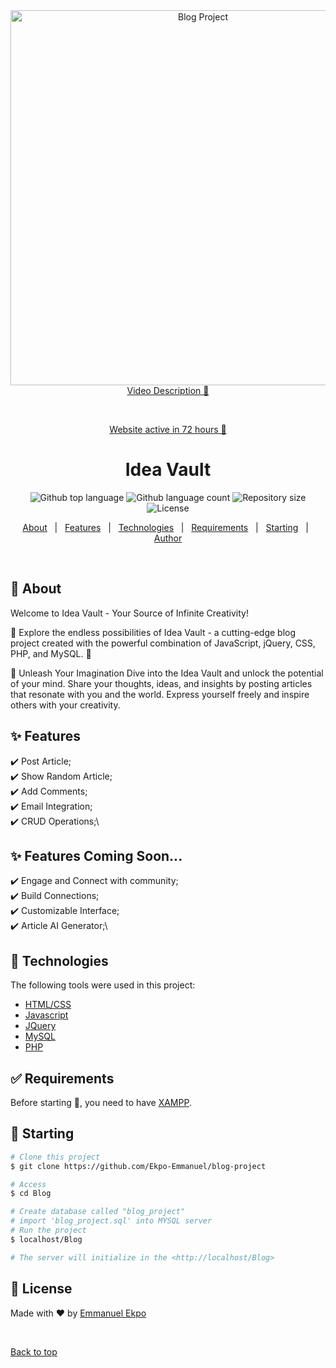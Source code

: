 <div align="center" id="top"> 
  <img src="./Blog/images/p1.gif" alt="Blog Project" width="600px" />
  <a href="https://youtu.be/cm8CIGR8p2M"> Video Description 🚀</a>


  &#xa0;

  <a href="http://idea-vault.free.nf/Blog/">Website active in 72 hours 🚀</a>
</div>

<h1 align="center">Idea Vault</h1>

<p align="center">
  <img alt="Github top language" src="https://img.shields.io/github/languages/top/Ekpo-Emmanuel/blog-project?color=56BEB8">

  <img alt="Github language count" src="https://img.shields.io/github/languages/count/Ekpo-Emmanuel/blog-project?color=56BEB8">

  <img alt="Repository size" src="https://img.shields.io/github/repo-size/Ekpo-Emmanuel/blog-project?color=56BEB8">

  <img alt="License" src="https://img.shields.io/github/license/Ekpo-Emmanuel/blog-project?color=56BEB8">

  <!-- <img alt="Github issues" src="https://img.shields.io/github/issues/{{YOUR_GITHUB_USERNAME}}/blog-project?color=56BEB8" /> -->

  <!-- <img alt="Github forks" src="https://img.shields.io/github/forks/{{YOUR_GITHUB_USERNAME}}/blog-project?color=56BEB8" /> -->

  <!-- <img alt="Github stars" src="https://img.shields.io/github/stars/{{YOUR_GITHUB_USERNAME}}/blog-project?color=56BEB8" /> -->
</p>

<!-- Status -->

<!-- <h4 align="center"> 
	🚧  Blog Project 🚀 Under construction...  🚧
</h4> 

<hr> -->

<p align="center">
  <a href="#dart-about">About</a> &#xa0; | &#xa0; 
  <a href="#sparkles-features">Features</a> &#xa0; | &#xa0;
  <a href="#rocket-technologies">Technologies</a> &#xa0; | &#xa0;
  <a href="#white_check_mark-requirements">Requirements</a> &#xa0; | &#xa0;
  <a href="#checkered_flag-starting">Starting</a> &#xa0; | &#xa0;
  <!-- <a href="#memo-license">License</a> &#xa0; | &#xa0; -->
  <a href="https://github.com/Ekpo-Emmanuel" target="_blank">Author</a>
</p>

<br>

## :dart: About ##

Welcome to Idea Vault - Your Source of Infinite Creativity!

🚀 Explore the endless possibilities of Idea Vault - a cutting-edge blog project created with the powerful combination of JavaScript, jQuery, CSS, PHP, and MySQL. 🚀

📝 Unleash Your Imagination
Dive into the Idea Vault and unlock the potential of your mind. Share your thoughts, ideas, and insights by posting articles that resonate with you and the world. Express yourself freely and inspire others with your creativity.

## :sparkles: Features ##

:heavy_check_mark: Post Article;\
:heavy_check_mark: Show Random Article;\
:heavy_check_mark: Add Comments;\
:heavy_check_mark: Email Integration;\
:heavy_check_mark: CRUD Operations;\

## :sparkles: Features Coming Soon... ##

:heavy_check_mark: Engage and Connect with community;\
:heavy_check_mark: Build Connections;\
:heavy_check_mark: Customizable Interface;\
:heavy_check_mark: Article AI Generator;\


## :rocket: Technologies ##

The following tools were used in this project:

- [HTML/CSS](https://w3Schools.com/)
- [Javascript](https://https://javascript.info/)
- [JQuery](https://https://jquery.com/)
- [MySQL](https://https://www.mysql.com/)
- [PHP](https://https://www.php.net//)


## :white_check_mark: Requirements ##

Before starting :checkered_flag:, you need to have [XAMPP](https:/https://www.apachefriends.org/download.html).

## :checkered_flag: Starting ##

```bash
# Clone this project
$ git clone https://github.com/Ekpo-Emmanuel/blog-project

# Access
$ cd Blog

# Create database called "blog_project" 
# import 'blog_project.sql' into MYSQL server
# Run the project
$ localhost/Blog

# The server will initialize in the <http://localhost/Blog>
```

## :memo: License ##

<!-- This project is under license from MIT. For more details, see the [LICENSE](LICENSE.md) file. -->


Made with :heart: by <a href="https://github.com/Ekpo-Emmanuel" target="_blank">Emmanuel Ekpo</a>

&#xa0;

<a href="#top">Back to top</a>
